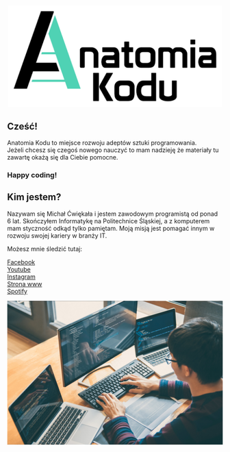 <p align="center">
    <img src="docs/logo.png" alt="drawing" width="500"/>
</p>


## Cześć!  
Anatomia Kodu to miejsce rozwoju adeptów sztuki programowania.   
Jeżeli chcesz się czegoś nowego nauczyć to mam nadzieję że materiały tu zawartę okażą się dla Ciebie pomocne.  
### Happy coding!  


## Kim jestem?

Nazywam się Michał Ćwiękała i jestem zawodowym programistą od ponad 6 lat. Skończyłem Informatykę na Politechnice Śląskiej, a z komputerem mam styczność odkąd tylko pamiętam. Moją misją jest pomagać innym w rozwoju swojej kariery w branży IT.
 
Możesz mnie śledzić tutaj:

[Facebook](https://www.facebook.com/AnatomiaKodu)  
[Youtube](https://www.youtube.com/c/AnatomiaKodu)  
[Instagram](https://www.instagram.com/anatomiakodu/)  
[Strona www](https://anatomiakodu.pl/)  
[Spotify](https://open.spotify.com/show/3aXS6JAvx91eApuUZ9O7XA)

![zdjecie](docs/photo1.png)

